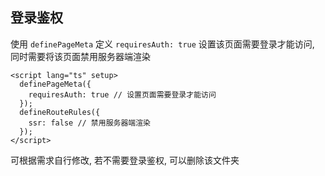 ## 登录鉴权

使用 `definePageMeta` 定义 `requiresAuth: true` 设置该页面需要登录才能访问, 同时需要将该页面禁用服务器端渲染

```vue
<script lang="ts" setup>
  definePageMeta({
    requiresAuth: true // 设置页面需要登录才能访问
  });
  defineRouteRules({
    ssr: false // 禁用服务器端渲染
  });
</script>
```

可根据需求自行修改, 若不需要登录鉴权, 可以删除该文件夹
